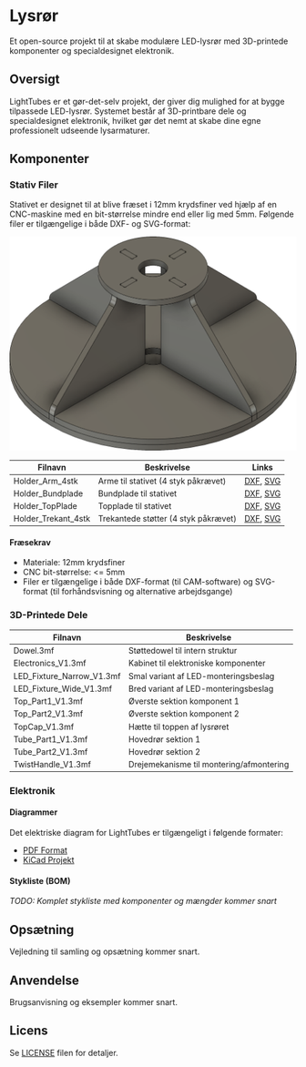 # Lysrør

Et open-source projekt til at skabe modulære LED-lysrør med 3D-printede komponenter og specialdesignet elektronik.

## Oversigt

LightTubes er et gør-det-selv projekt, der giver dig mulighed for at bygge tilpassede LED-lysrør. Systemet består af 3D-printbare dele og specialdesignet elektronik, hvilket gør det nemt at skabe dine egne professionelt udseende lysarmaturer.

## Komponenter

### Stativ Filer

Stativet er designet til at blive fræset i 12mm krydsfiner ved hjælp af en CNC-maskine med en bit-størrelse mindre end eller lig med 5mm. Følgende filer er tilgængelige i både DXF- og SVG-format:

![Samlet stativ](Stand/Holder_Assembled_v2.png)

| Filnavn | Beskrivelse | Links |
|----------|-------------|-------|
| Holder_Arm_4stk | Arme til stativet (4 styk påkrævet) | [DXF](Stand/Holder_Arm_4stk.dxf), [SVG](Stand/Holder_Arm_4stk.svg) |
| Holder_Bundplade | Bundplade til stativet | [DXF](Stand/Holder_Bundplade.dxf), [SVG](Stand/Holder_Bundplade.svg) |
| Holder_TopPlade | Topplade til stativet | [DXF](Stand/Holder_TopPlade.dxf), [SVG](Stand/Holder_TopPlade.svg) |
| Holder_Trekant_4stk | Trekantede støtter (4 styk påkrævet) | [DXF](Stand/Holder_Trekant_4stk.dxf), [SVG](Stand/Holder_Trekant_4stk.svg) |

#### Fræsekrav
- Materiale: 12mm krydsfiner
- CNC bit-størrelse: <= 5mm
- Filer er tilgængelige i både DXF-format (til CAM-software) og SVG-format (til forhåndsvisning og alternative arbejdsgange)

### 3D-Printede Dele

| Filnavn | Beskrivelse |
|----------|-------------|
| Dowel.3mf | Støttedowel til intern struktur |
| Electronics_V1.3mf | Kabinet til elektroniske komponenter |
| LED_Fixture_Narrow_V1.3mf | Smal variant af LED-monteringsbeslag |
| LED_Fixture_Wide_V1.3mf | Bred variant af LED-monteringsbeslag |
| Top_Part1_V1.3mf | Øverste sektion komponent 1 |
| Top_Part2_V1.3mf | Øverste sektion komponent 2 |
| TopCap_V1.3mf | Hætte til toppen af lysrøret |
| Tube_Part1_V1.3mf | Hovedrør sektion 1 |
| Tube_Part2_V1.3mf | Hovedrør sektion 2 |
| TwistHandle_V1.3mf | Drejemekanisme til montering/afmontering |

### Elektronik

#### Diagrammer
Det elektriske diagram for LightTubes er tilgængeligt i følgende formater:
- [PDF Format](Schematics/Schematic.pdf)
- [KiCad Projekt](Schematics/Schematics.kicad_sch)

#### Stykliste (BOM)
*TODO: Komplet stykliste med komponenter og mængder kommer snart*

## Opsætning

Vejledning til samling og opsætning kommer snart.

## Anvendelse

Brugsanvisning og eksempler kommer snart.

## Licens

Se [LICENSE](LICENSE) filen for detaljer.
